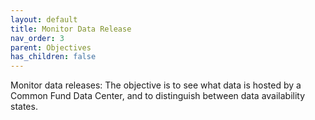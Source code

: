 ```yaml
---
layout: default
title: Monitor Data Release
nav_order: 3
parent: Objectives
has_children: false
---
```


Monitor data releases: The objective is to see what data is hosted by a
Common Fund Data Center, and to distinguish between data availability states.
